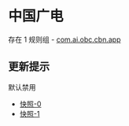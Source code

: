 # 中国广电

存在 1 规则组 - [com.ai.obc.cbn.app](/src/apps/com.ai.obc.cbn.app.ts)

## 更新提示

默认禁用

- [快照-0](https://i.gkd.li/i/12617201)
- [快照-1](https://i.gkd.li/i/12655061)
